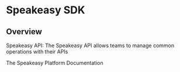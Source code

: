# Speakeasy SDK

## Overview

Speakeasy API: The Speakeasy API allows teams to manage common operations with their APIs

The Speakeasy Platform Documentation
</docs>